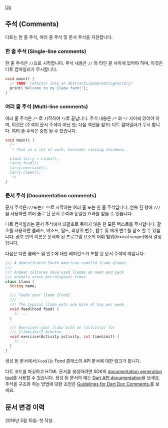 [Up](./index.md)

##  주석 (Comments)

다트는 한 줄 주석, 여러 줄 주석 및 문서 주석을 지원합니다.

<p id="single-line-comments"/>

###  한 줄 주석 (Single-line comments)

한 줄 주석은  `//`으로 시작합니다. 주석 내용은 `//` 와 라인 끝 사이에 있어야 하며, 이것은 다트 컴파일러가 무시합니다.

```dart
void main() {
  // TODO: refactor into an AbstractLlamaGreetingFactory?
  print('Welcome to my Llama farm!');
}
```

<p id="multi-line-comments"/>

###  여러 줄 주석 (Multi-line comments)

여러 줄 주석은  `/*` 로 시작하여  `*/`로 끝납니다. 주석 내용은  `/*` 와  `*/` 사이에 있어야 하며, 이것은 (주석이 문서 주석이 아닌 한; 다음 섹션을 참조) 다트 컴파일러가 무시 합니다. 여러 줄 주석은 중첩 될 수 있습니다.

```dart
void main() {
  /*
   * This is a lot of work. Consider raising chickens.

  Llama larry = Llama();
  larry.feed();
  larry.exercise();
  larry.clean();
   */
}
```

<p id="documentation-comments"/>

###  문서 주석 (Documentation comments)

문서 주석은`///`또는`/ **`로 시작하는 여러 줄 또는 한 줄 주석입니다. 연속 된 행에 `///`을 사용하면 여러 줄로 된 문서 주석과 동일한 효과를 얻을 수 있습니다.

다트 컴파일러는 문서 주석에서 대괄호로 묶이지 않은 한 모든 텍스트를 무시합니다. 괄호를 사용하면 클래스, 메소드, 필드, 최상위 변수, 함수 및 매개 변수를 참조 할 수 있습니다. 괄호 안의 이름은 문서화 된 프로그램 요소의 어휘 범위(lexical scope)에서 결정됩니다.

다음은 다른 클래스 및 인수에 대한 레퍼런스가 포함 된 문서 주석의 예입니다:

```dart
/// A domesticated South American camelid (Lama glama).
///
/// Andean cultures have used llamas as meat and pack
/// animals since pre-Hispanic times.
class Llama {
  String name;

  /// Feeds your llama [Food].
  ///
  /// The typical llama eats one bale of hay per week.
  void feed(Food food) {
    // ...
  }

  /// Exercises your llama with an [activity] for
  /// [timeLimit] minutes.
  void exercise(Activity activity, int timeLimit) {
    // ...
  }
}
```

생성 된 문서에서`[Food]`는 Food 클래스의 API 문서에 대한 링크가 됩니다.

다트 코드를 파싱하고 HTML 문서를 생성하려면 SDK의 [documentation generation tool](https://github.com/dart-lang/dartdoc#dartdoc)를 사용할 수 있습니다. 생성 된 문서의 예는 [Dart API documentation](https://api.dartlang.org/stable)을 보세요. 주석을 구조화 하는 방법에 대한 조언은 [Guidelines for Dart Doc Comments.](https://dart.dev/guides/language/effective-dart/documentation)를 보세요.

## 문서 변경 이력

2019년 5월 15일: 첫 작성.
